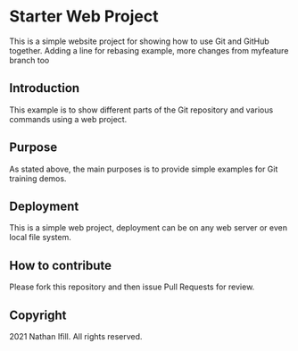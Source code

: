 # Starter Web Project

This is a simple website project for showing how to use Git and GitHub together. Adding a line for rebasing example, more changes from myfeature branch too

## Introduction

This example is to show different parts of the Git repository and various commands using a web project.

## Purpose

As stated above, the main purposes is to provide simple examples for Git training demos.

## Deployment

This is a simple web project, deployment can be on any web server or even local file system.

## How to contribute

Please fork this repository and then issue Pull Requests for review.

## Copyright

2021 Nathan Ifill. All rights reserved.